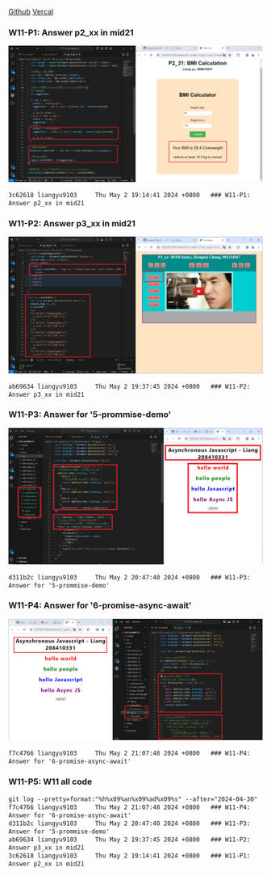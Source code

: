 [Github](https://github.com/liangyu9103/1122-js-demo_31.git)
[Vercal](https://vercel.com/liangyu9103s-projects/1122-js-demo-31)

### W11-P1: Answer p2_xx in mid21

![](w11-p1.png)

```
3c62618 liangyu9103     Thu May 2 19:14:41 2024 +0800   ### W11-P1: Answer p2_xx in mid21
```

### W11-P2: Answer p3_xx in mid21

![](w11-p2.png)

```
ab69634 liangyu9103     Thu May 2 19:37:45 2024 +0800   ### W11-P2: Answer p3_xx in mid21
```

### W11-P3: Answer for '5-prommise-demo'

![](w11-p3.png)

```
d311b2c liangyu9103     Thu May 2 20:47:40 2024 +0800   ### W11-P3: Answer for '5-prommise-demo'
```

### W11-P4: Answer for '6-promise-async-await'

![](w11-p4.png)

```
f7c4766 liangyu9103     Thu May 2 21:07:48 2024 +0800   ### W11-P4: Answer for '6-promise-async-await'
```

### W11-P5: W11 all code

```
git log --pretty=format:"%h%x09%an%x09%ad%x09%s" --after="2024-04-30"
f7c4766 liangyu9103     Thu May 2 21:07:48 2024 +0800   ### W11-P4: Answer for '6-promise-async-await'
d311b2c liangyu9103     Thu May 2 20:47:40 2024 +0800   ### W11-P3: Answer for '5-prommise-demo'
ab69634 liangyu9103     Thu May 2 19:37:45 2024 +0800   ### W11-P2: Answer p3_xx in mid21
3c62618 liangyu9103     Thu May 2 19:14:41 2024 +0800   ### W11-P1: Answer p2_xx in mid21
```
